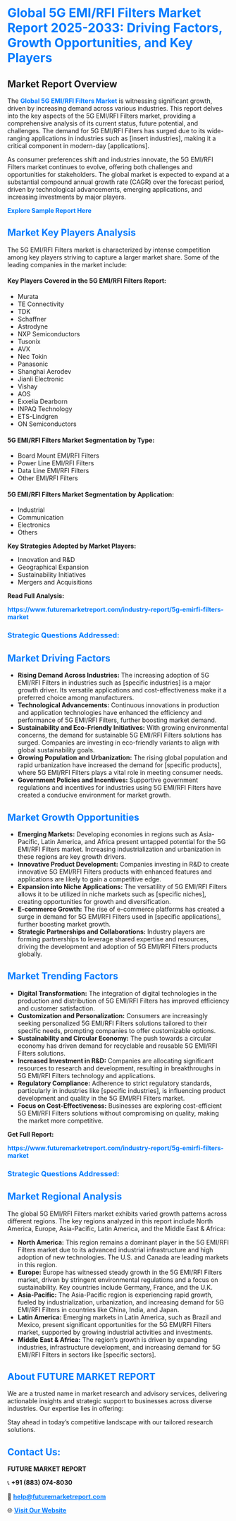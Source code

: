 <h1 style="color: #007BFF;">Global 5G EMI/RFI Filters Market Report 2025-2033: Driving Factors, Growth Opportunities, and Key Players</h1>

<section id="overview">
<h2>Market Report Overview</h2>
<p>The <a href="https://www.futuremarketreport.com/industry-report/5g-emirfi-filters-market" style="color: #007BFF; text-decoration: none;"><strong>Global 5G EMI/RFI Filters Market</strong></a> is witnessing significant growth, driven by increasing demand across various industries. This report delves into the key aspects of the 5G EMI/RFI Filters market, providing a comprehensive analysis of its current status, future potential, and challenges. The demand for 5G EMI/RFI Filters has surged due to its wide-ranging applications in industries such as [insert industries], making it a critical component in modern-day [applications].</p>
<p>As consumer preferences shift and industries innovate, the 5G EMI/RFI Filters market continues to evolve, offering both challenges and opportunities for stakeholders. The global market is expected to expand at a substantial compound annual growth rate (CAGR) over the forecast period, driven by technological advancements, emerging applications, and increasing investments by major players.</p>
</section>

<section id="overview">
<p><a href="https://www.futuremarketreport.com/request-sample/reportId=76868" style="color: #007BFF; text-decoration: none;"><strong>Explore Sample Report Here</strong></a></p>
</section>

<section id="key-players">
<h2 style="color: #007BFF;">Market Key Players Analysis</h2>
<p>The 5G EMI/RFI Filters market is characterized by intense competition among key players striving to capture a larger market share. Some of the leading companies in the market include:</p>
<h4>Key Players Covered in the 5G EMI/RFI Filters Report:</h4>
<ul><li>Murata</li><li>TE Connectivity</li><li>TDK</li><li>Schaffner</li><li>Astrodyne</li><li>NXP Semiconductors</li><li>Tusonix</li><li>AVX</li><li>Nec Tokin</li><li>Panasonic</li><li>Shanghai Aerodev</li><li>Jianli Electronic</li><li>Vishay</li><li>AOS</li><li>Exxelia Dearborn</li><li>INPAQ Technology</li><li>ETS-Lindgren</li><li>ON Semiconductors</li></ul>
<h4>5G EMI/RFI Filters Market Segmentation by Type:</h4>
<ul><li>Board Mount EMI/RFI Filters</li><li>Power Line EMI/RFI Filters</li><li>Data Line EMI/RFI Filters</li><li>Other EMI/RFI Filters</li></ul>

<h4>5G EMI/RFI Filters Market Segmentation by Application:</h4>
<ul><li>Industrial</li><li>Communication</li><li>Electronics</li><li>Others</li></ul>
<p><strong>Key Strategies Adopted by Market Players:</strong></p>
<ul>
<li>Innovation and R&D</li>
<li>Geographical Expansion</li>
<li>Sustainability Initiatives</li>
<li>Mergers and Acquisitions</li>
</ul>
</section>

<section>
<p><strong>Read Full Analysis: </strong></p><a href="https://www.futuremarketreport.com/industry-report/5g-emirfi-filters-market" style="color: #007BFF; text-decoration: none;"><strong>https://www.futuremarketreport.com/industry-report/5g-emirfi-filters-market</strong></a>
<h3 style="color: #007BFF;">Strategic Questions Addressed:</h3>
</section>

<section id="driving-factors">
<h2 style="color: #007BFF;">Market Driving Factors</h2>
<ul>
<li><strong>Rising Demand Across Industries:</strong> The increasing adoption of 5G EMI/RFI Filters in industries such as [specific industries] is a major growth driver. Its versatile applications and cost-effectiveness make it a preferred choice among manufacturers.</li>
<li><strong>Technological Advancements:</strong> Continuous innovations in production and application technologies have enhanced the efficiency and performance of 5G EMI/RFI Filters, further boosting market demand.</li>
<li><strong>Sustainability and Eco-Friendly Initiatives:</strong> With growing environmental concerns, the demand for sustainable 5G EMI/RFI Filters solutions has surged. Companies are investing in eco-friendly variants to align with global sustainability goals.</li>
<li><strong>Growing Population and Urbanization:</strong> The rising global population and rapid urbanization have increased the demand for [specific products], where 5G EMI/RFI Filters plays a vital role in meeting consumer needs.</li>
<li><strong>Government Policies and Incentives:</strong> Supportive government regulations and incentives for industries using 5G EMI/RFI Filters have created a conducive environment for market growth.</li>
</ul>
</section>

<section id="growth-opportunities">
<h2 style="color: #007BFF;">Market Growth Opportunities</h2>
<ul>
<li><strong>Emerging Markets:</strong> Developing economies in regions such as Asia-Pacific, Latin America, and Africa present untapped potential for the 5G EMI/RFI Filters market. Increasing industrialization and urbanization in these regions are key growth drivers.</li>
<li><strong>Innovative Product Development:</strong> Companies investing in R&D to create innovative 5G EMI/RFI Filters products with enhanced features and applications are likely to gain a competitive edge.</li>
<li><strong>Expansion into Niche Applications:</strong> The versatility of 5G EMI/RFI Filters allows it to be utilized in niche markets such as [specific niches], creating opportunities for growth and diversification.</li>
<li><strong>E-commerce Growth:</strong> The rise of e-commerce platforms has created a surge in demand for 5G EMI/RFI Filters used in [specific applications], further boosting market growth.</li>
<li><strong>Strategic Partnerships and Collaborations:</strong> Industry players are forming partnerships to leverage shared expertise and resources, driving the development and adoption of 5G EMI/RFI Filters products globally.</li>
</ul>
</section>

<section id="trending-factors">
<h2 style="color: #007BFF;">Market Trending Factors</h2>
<ul>
<li><strong>Digital Transformation:</strong> The integration of digital technologies in the production and distribution of 5G EMI/RFI Filters has improved efficiency and customer satisfaction.</li>
<li><strong>Customization and Personalization:</strong> Consumers are increasingly seeking personalized 5G EMI/RFI Filters solutions tailored to their specific needs, prompting companies to offer customizable options.</li>
<li><strong>Sustainability and Circular Economy:</strong> The push towards a circular economy has driven demand for recyclable and reusable 5G EMI/RFI Filters solutions.</li>
<li><strong>Increased Investment in R&D:</strong> Companies are allocating significant resources to research and development, resulting in breakthroughs in 5G EMI/RFI Filters technology and applications.</li>
<li><strong>Regulatory Compliance:</strong> Adherence to strict regulatory standards, particularly in industries like [specific industries], is influencing product development and quality in the 5G EMI/RFI Filters market.</li>
<li><strong>Focus on Cost-Effectiveness:</strong> Businesses are exploring cost-efficient 5G EMI/RFI Filters solutions without compromising on quality, making the market more competitive.</li>
</ul>
</section>

<section>
<p><strong>Get Full Report: </strong></p><a href="https://www.futuremarketreport.com/industry-report/5g-emirfi-filters-market" style="color: #007BFF; text-decoration: none;"><strong>https://www.futuremarketreport.com/industry-report/5g-emirfi-filters-market</strong></a>
<h3 style="color: #007BFF;">Strategic Questions Addressed:</h3>
</section>


<section id="regional-analysis">
<h2 style="color: #007BFF;">Market Regional Analysis</h2>
<p>The global 5G EMI/RFI Filters market exhibits varied growth patterns across different regions. The key regions analyzed in this report include North America, Europe, Asia-Pacific, Latin America, and the Middle East & Africa:</p>
<ul>
<li><strong>North America:</strong> This region remains a dominant player in the 5G EMI/RFI Filters market due to its advanced industrial infrastructure and high adoption of new technologies. The U.S. and Canada are leading markets in this region.</li>
<li><strong>Europe:</strong> Europe has witnessed steady growth in the 5G EMI/RFI Filters market, driven by stringent environmental regulations and a focus on sustainability. Key countries include Germany, France, and the U.K.</li>
<li><strong>Asia-Pacific:</strong> The Asia-Pacific region is experiencing rapid growth, fueled by industrialization, urbanization, and increasing demand for 5G EMI/RFI Filters in countries like China, India, and Japan.</li>
<li><strong>Latin America:</strong> Emerging markets in Latin America, such as Brazil and Mexico, present significant opportunities for the 5G EMI/RFI Filters market, supported by growing industrial activities and investments.</li>
<li><strong>Middle East & Africa:</strong> The region’s growth is driven by expanding industries, infrastructure development, and increasing demand for 5G EMI/RFI Filters in sectors like [specific sectors].</li>
</ul>
</section>

<footer>
<h2 style="color: #007BFF;">About FUTURE MARKET REPORT</h2>
<p>We are a trusted name in market research and advisory services, delivering actionable insights and strategic support to businesses across diverse industries. Our expertise lies in offering:</p>

<p>Stay ahead in today’s competitive landscape with our tailored research solutions.</p>

<h2 style="color: #007BFF;">Contact Us:</h2>
<p><strong>FUTURE MARKET REPORT</strong></p>
<p>📞 <strong>+91 (883) 074-8030</strong></p>
<p>📧 <strong><a href="mailto:help@futuremarketreport.com" style="color: #007BFF;">help@futuremarketreport.com</a></strong></p>
<p>🌐 <strong><a href="https://www.futuremarketreport.com/" style="color: #007BFF;">Visit Our Website</a></strong></p>
</footer>
